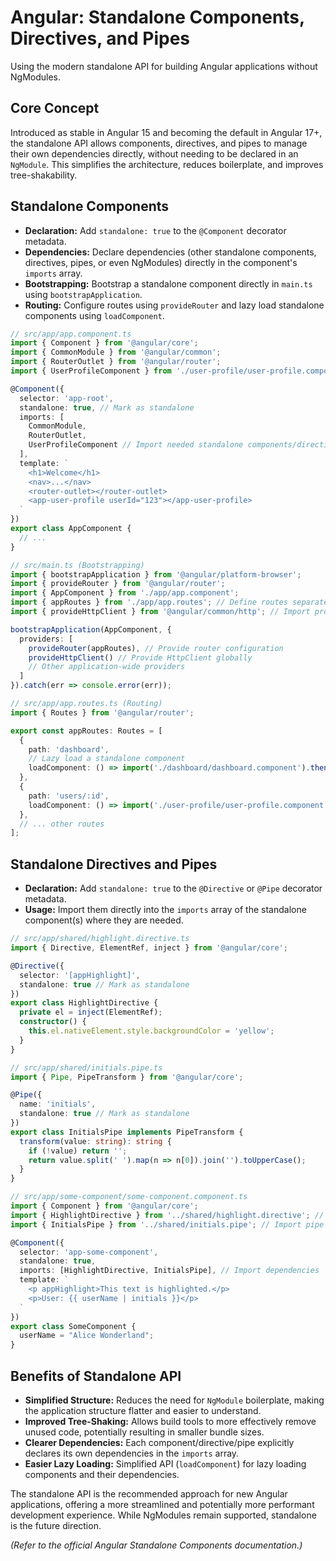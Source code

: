 # Angular: Standalone Components, Directives, and Pipes

Using the modern standalone API for building Angular applications without NgModules.

## Core Concept

Introduced as stable in Angular 15 and becoming the default in Angular 17+, the standalone API allows components, directives, and pipes to manage their own dependencies directly, without needing to be declared in an `NgModule`. This simplifies the architecture, reduces boilerplate, and improves tree-shakability.

## Standalone Components

*   **Declaration:** Add `standalone: true` to the `@Component` decorator metadata.
*   **Dependencies:** Declare dependencies (other standalone components, directives, pipes, or even NgModules) directly in the component's `imports` array.
*   **Bootstrapping:** Bootstrap a standalone component directly in `main.ts` using `bootstrapApplication`.
*   **Routing:** Configure routes using `provideRouter` and lazy load standalone components using `loadComponent`.

```typescript
// src/app/app.component.ts
import { Component } from '@angular/core';
import { CommonModule } from '@angular/common';
import { RouterOutlet } from '@angular/router';
import { UserProfileComponent } from './user-profile/user-profile.component'; // Import standalone component

@Component({
  selector: 'app-root',
  standalone: true, // Mark as standalone
  imports: [
    CommonModule,
    RouterOutlet,
    UserProfileComponent // Import needed standalone components/directives/pipes
  ],
  template: `
    <h1>Welcome</h1>
    <nav>...</nav>
    <router-outlet></router-outlet>
    <app-user-profile userId="123"></app-user-profile>
  `
})
export class AppComponent {
  // ...
}

// src/main.ts (Bootstrapping)
import { bootstrapApplication } from '@angular/platform-browser';
import { provideRouter } from '@angular/router';
import { AppComponent } from './app/app.component';
import { appRoutes } from './app/app.routes'; // Define routes separately
import { provideHttpClient } from '@angular/common/http'; // Import providers

bootstrapApplication(AppComponent, {
  providers: [
    provideRouter(appRoutes), // Provide router configuration
    provideHttpClient() // Provide HttpClient globally
    // Other application-wide providers
  ]
}).catch(err => console.error(err));

// src/app/app.routes.ts (Routing)
import { Routes } from '@angular/router';

export const appRoutes: Routes = [
  {
    path: 'dashboard',
    // Lazy load a standalone component
    loadComponent: () => import('./dashboard/dashboard.component').then(m => m.DashboardComponent)
  },
  {
    path: 'users/:id',
    loadComponent: () => import('./user-profile/user-profile.component').then(m => m.UserProfileComponent)
  },
  // ... other routes
];
```

## Standalone Directives and Pipes

*   **Declaration:** Add `standalone: true` to the `@Directive` or `@Pipe` decorator metadata.
*   **Usage:** Import them directly into the `imports` array of the standalone component(s) where they are needed.

```typescript
// src/app/shared/highlight.directive.ts
import { Directive, ElementRef, inject } from '@angular/core';

@Directive({
  selector: '[appHighlight]',
  standalone: true // Mark as standalone
})
export class HighlightDirective {
  private el = inject(ElementRef);
  constructor() {
    this.el.nativeElement.style.backgroundColor = 'yellow';
  }
}

// src/app/shared/initials.pipe.ts
import { Pipe, PipeTransform } from '@angular/core';

@Pipe({
  name: 'initials',
  standalone: true // Mark as standalone
})
export class InitialsPipe implements PipeTransform {
  transform(value: string): string {
    if (!value) return '';
    return value.split(' ').map(n => n[0]).join('').toUpperCase();
  }
}

// src/app/some-component/some-component.component.ts
import { Component } from '@angular/core';
import { HighlightDirective } from '../shared/highlight.directive'; // Import directive
import { InitialsPipe } from '../shared/initials.pipe'; // Import pipe

@Component({
  selector: 'app-some-component',
  standalone: true,
  imports: [HighlightDirective, InitialsPipe], // Import dependencies
  template: `
    <p appHighlight>This text is highlighted.</p>
    <p>User: {{ userName | initials }}</p>
  `
})
export class SomeComponent {
  userName = "Alice Wonderland";
}
```

## Benefits of Standalone API

*   **Simplified Structure:** Reduces the need for `NgModule` boilerplate, making the application structure flatter and easier to understand.
*   **Improved Tree-Shaking:** Allows build tools to more effectively remove unused code, potentially resulting in smaller bundle sizes.
*   **Clearer Dependencies:** Each component/directive/pipe explicitly declares its own dependencies in the `imports` array.
*   **Easier Lazy Loading:** Simplified API (`loadComponent`) for lazy loading components and their dependencies.

The standalone API is the recommended approach for new Angular applications, offering a more streamlined and potentially more performant development experience. While NgModules remain supported, standalone is the future direction.

*(Refer to the official Angular Standalone Components documentation.)*